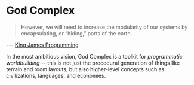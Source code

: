 # God Complex

> However, we will need to increase the modularity of our systems by encapsulating, or “hiding,” parts of the earth.

--- [King James Programming](http://kingjamesprogramming.tumblr.com/post/78840755845/however-we-will-need-to-increase-the-modularity)

In the most ambitious vision, God Complex is a toolkit for *programmatic worldbuilding* -- this is not just the procedural generation of things like terrain and room layouts, but also higher-level concepts such as civilizations, languages, and economies.
